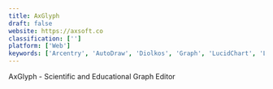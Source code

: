 ```yaml
---
title: AxGlyph
draft: false 
website: https://axsoft.co
classification: ['']
platform: ['Web']
keywords: ['Arcentry', 'AutoDraw', 'Diolkos', 'Graph', 'LucidChart', 'LumenRT', 'Visio', 'Wireflow', 'draw.io', 'textografo']
---
```

AxGlyph - Scientific and Educational Graph Editor